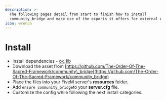 ```yaml
---
description: >-
  The following pages detail from start to finish how to install
  community_bridge and make use of the exports it offers for external use.
icon: wrench
---
```


# Install

* Install dependencies - [ox\_lib](https://github.com/overextended/ox_lib/release)
* Download the asset from [https://github.com/The-Order-Of-The-Sacred-Framework/community\_bridge](https://github.com/The-Order-Of-The-Sacred-Framework/community_bridge)
* Place the files into your FiveM server's **resources** folder.
* Add `ensure community_bridge`to your **server.cfg** file.
* Customize the config while following the next install categories.
